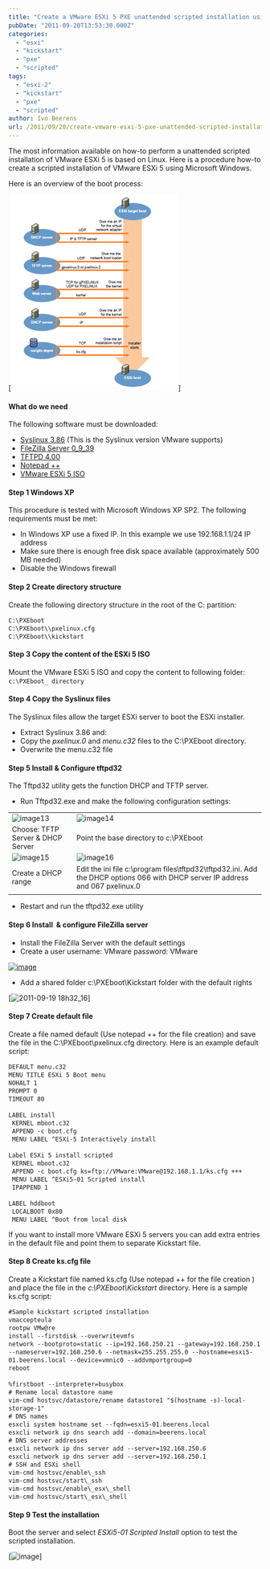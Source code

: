 ```yaml
---
title: "Create a VMware ESXi 5 PXE unattended scripted installation using Windows"
pubDate: "2011-09-20T13:53:30.000Z"
categories: 
  - "esxi"
  - "kickstart"
  - "pxe"
  - "scripted"
tags: 
  - "esxi-2"
  - "kickstart"
  - "pxe"
  - "scripted"
author: Ivo Beerens
url: /2011/09/20/create-vmware-esxi-5-pxe-unattended-scripted-installation-using-windows/
---
```


The most information available on how-to perform a unattended scripted installation of VMware ESXi 5 is based on Linux. Here is a procedure how-to create a scripted installation of VMware ESXi 5 using Microsoft Windows.

Here is an overview of the boot process:

[![image](images/image_thumb11.png)]

#### What do we need

The following software must be downloaded:
- [Syslinux 3.86](http://www.kernel.org/pub/linux/utils/boot/syslinux/) (This is the Syslinux version VMware supports)
- [FileZilla Server 0\_9\_39](http://filezilla-project.org/download.php?type=server)
- [TFTPD 4.00](http://tftpd32.jounin.net/)
- [Notepad ++](http://notepad-plus-plus.org/)
- [VMware ESXi 5 ISO](https://customerconnect.vmware.com/downloads/#all_products)

#### Step 1 Windows XP

This procedure is tested with Microsoft Windows XP SP2. The following requirements must be met:
- In Windows XP use a fixed IP. In this example we use 192.168.1.1/24 IP address
- Make sure there is enough free disk space available (approximately 500 MB needed)
- Disable the Windows firewall

#### Step 2 Create directory structure

Create the following directory structure in the root of the C: partition:
```
C:\PXEboot
C:\PXEboot\\pxelinux.cfg
C:\PXEboot\\kickstart
```

#### Step 3 Copy the content of the ESXi 5 ISO

Mount the VMware ESXi 5 ISO and copy the content to following folder: 
```c:\PXEboot_ directory```

#### Step 4 Copy the Syslinux files

The Syslinux files allow the target ESXi server to boot the ESXi installer.

- Extract Syslinux 3.86 and:
- Copy the _pxelinux.0_ and _menu.c32_ files to the C:\PXEboot directory.
- Overwrite the menu.c32 file

#### Step 5 Install & Configure tftpd32

The Tftpd32 utility gets the function DHCP and TFTP server.

- Run Tftpd32.exe and make the following configuration settings:

| | |
| --- | --- |
| ![image13](images/image13.png) | ![image14](images/image14.png) |
| Choose: TFTP Server & DHCP Server | Point the base directory to c:\PXEboot |
| ![image15](images/image15.png) | ![image16](images/image16.png) |
| Create a DHCP range | Edit the ini file c:\program files\tftpd32\tftpd32.ini. Add the DHCP options 066 with DHCP server IP address and 067 pxelinux.0 |
| | |

- Restart and run the tftpd32.exe utility

#### Step 6 Install  & configure FileZilla server

- Install the FileZilla Server with the default settings
- Create a user username: VMware password: VMware

[![image](images/image_thumb16.png "image")](images/image17.png)

- Add a shared folder c:\PXEboot\Kickstart folder with the default rights

[![2011-09-19 18h32_16](images/2011-09-19-18h32_16_thumb.jpg)]

#### Step 7 Create default file

Create a file named default (Use notepad ++ for the file creation) and save the file in the C:\PXEboot\pxelinux.cfg directory. Here is an example default script:

```
DEFAULT menu.c32
MENU TITLE ESXi 5 Boot menu
NOHALT 1
PROMPT 0
TIMEOUT 80

LABEL install 
 KERNEL mboot.c32 
 APPEND -c boot.cfg 
 MENU LABEL ^ESXi-5 Interactively install

Label ESXi 5 install scripted 
 KERNEL mboot.c32 
 APPEND -c boot.cfg ks=ftp://VMware:VMware@192.168.1.1/ks.cfg +++ 
 MENU LABEL ^ESXi5-01 Scripted install 
 IPAPPEND 1

LABEL hddboot 
 LOCALBOOT 0x80 
 MENU LABEL ^Boot from local disk

```

If you want to install more VMware ESXi 5 servers you can add extra entries in the default file and point them to separate Kickstart file.

#### Step 8 Create ks.cfg file

Create a Kickstart file named ks.cfg (Use notepad ++ for the file creation ) and place the file in the _c:\PXEboot\Kickstart_ directory. Here is a sample ks.cfg script:
```
#Sample kickstart scripted installation
vmaccepteula
rootpw VMw@re
install --firstdisk --overwritevmfs
network --bootproto=static --ip=192.168.250.21 --gateway=192.168.250.1 --nameserver=192.168.250.6 --netmask=255.255.255.0 --hostname=esxi5-01.beerens.local --device=vmnic0 --addvmportgroup=0
reboot

%firstboot --interpreter=busybox
# Rename local datastore name
vim-cmd hostsvc/datastore/rename datastore1 "$(hostname -s)-local-storage-1"
# DNS names
esxcli system hostname set --fqdn=esxi5-01.beerens.local
esxcli network ip dns search add --domain=beerens.local
# DNS server addresses
esxcli network ip dns server add --server=192.168.250.6
esxcli network ip dns server add --server=192.168.250.1
# SSH and ESXi shell
vim-cmd hostsvc/enable\_ssh
vim-cmd hostsvc/start\_ssh
vim-cmd hostsvc/enable\_esx\_shell
vim-cmd hostsvc/start\_esx\_shell
```

#### Step 9 Test the installation

Boot the server and select _ESXi5-01 Scripted Install_ option to test the scripted installation.

[![image](images/image_thumb17.png)]